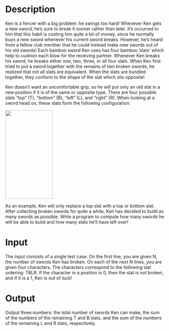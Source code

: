 # Description
Ken is a fencer with a big problem: he swings too hard!
Whenever Ken gets a new sword, he’s sure to break it sooner rather than later. 
It’s occurred to him that this habit is costing him quite a bit of money, since he normally buys a new sword whenever his current sword breaks. 
However, he’s heard from a fellow club member that he could instead make new swords out of his old swords!
Each bamboo sword Ken uses has four bamboo ’slats’ which help to cushion each blow for the receiving partner. 
Whenever Ken breaks his sword, he breaks either one, two, three, or all four slats.
When Ken first tried to put a sword together with the remains of two broken swords, he realized that not all slats are equivalent. 
When the slats are bundled together, they conform to the shape of the slat which sits opposite!

Ken doesn’t want an uncomfortable grip, so he will put only an old slat in a new position if it is of the same or opposite type. 
There are four possible slats “top” (T), “bottom” (B), “left” (L), and “right” (R). When looking at a sword head on, these slats form the following configuration:

<img src="https://open.kattis.com/problems/brokenswords/file/statement/en/img-0002.jpg" width="150" height="280">

As an example, Ken will only replace a top slat with a top or bottom slat.
After collecting broken swords for quite a while, Ken has decided to build as many swords as possible. 
Write a program to compute how many swords he will be able to build and how many slats he’ll have left over!

# Input
The input consists of a single test case. On the first line, you are given N, the number of swords Ken has broken. 
On each of the next N lines, you are given four characters. The characters correspond to the following slat ordering: TBLR. 
If the character in a position is 0, then the slat is not broken, and if it is a 1, Ken is out of luck!

# Output
Output three numbers: the total number of swords Ken can make, the sum of the numbers of the remaining T and B slats, and the sum of the numbers of the remaining L and R slats, respectively.
